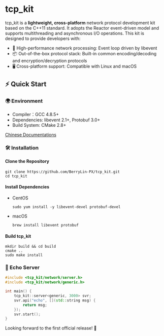 # tcp_kit

tcp_kit is a **lightweight, cross-platform** network protocol development kit based on the C++11 standard. It adopts the Reactor event-driven model and supports multithreading and asynchronous I/O operations. This kit is designed to provide developers with:

- 🚀 High-performance network processing: Event loop driven by libevent 
- 📦 Out-of-the-box protocol stack: Built-in common encoding/decoding and encryption/decryption protocols
- 🖥️ Cross-platform support: Compatible with Linux and macOS

## ⚡️ Quick Start

### 🌍 Environment
- Compiler：GCC 4.8.5+
- Dependencies: libevent 2.1+, Protobuf 3.0+
- Build System: CMake 2.8+

[Chinese Documentations](docs/index.md)

### 🛠 Installation

#### Clone the Repository
```shell
git clone https://github.com/BerryLin-PX/tcp_kit.git
cd tcp_kit
```
#### Install Dependencies
   - CentOS
      ```shell
      sudo yum install -y libevent-devel protobuf-devel
      ```
   - macOS
      ```shell
      brew install libevent protobuf
      ```
#### Build tcp_kit
```shell
mkdir build && cd build
cmake ..
sudo make install
```
### 📢 Echo Server
```c++
#include <tcp_kit/network/server.h>
#include <tcp_kit/network/generic.h>

int main() {
    tcp_kit::server<generic, 3000> svr;
    svr.api("echo", [](std::string msg) {
        return msg;
    });
    svr.start();
}
```

Looking forward to the first official release! 🍺

